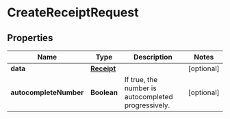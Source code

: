 # CreateReceiptRequest

## Properties

Name | Type | Description | Notes
------------ | ------------- | ------------- | -------------
**data** | [**Receipt**](Receipt.md) |  | [optional] 
**autocompleteNumber** | **Boolean** | If true, the number is autocompleted progressively. | [optional] 


